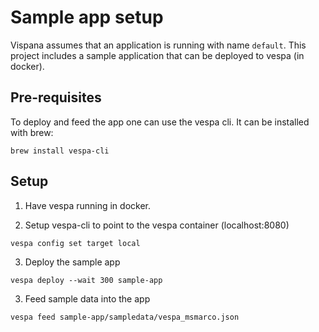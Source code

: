 Sample app setup
=============================

Vispana assumes that an application is running with name `default`.
This project includes a sample application that can be deployed to vespa (in docker).

## Pre-requisites
To deploy and feed the app one can use the vespa cli.
It can be installed with brew:
```shell
brew install vespa-cli
```

## Setup

1. Have vespa running in docker.

2. Setup vespa-cli to point to the vespa container (localhost:8080)
```shell
vespa config set target local
```

3. Deploy the sample app
```shell
vespa deploy --wait 300 sample-app
```

3. Feed sample data into the app
```shell
vespa feed sample-app/sampledata/vespa_msmarco.json
```
